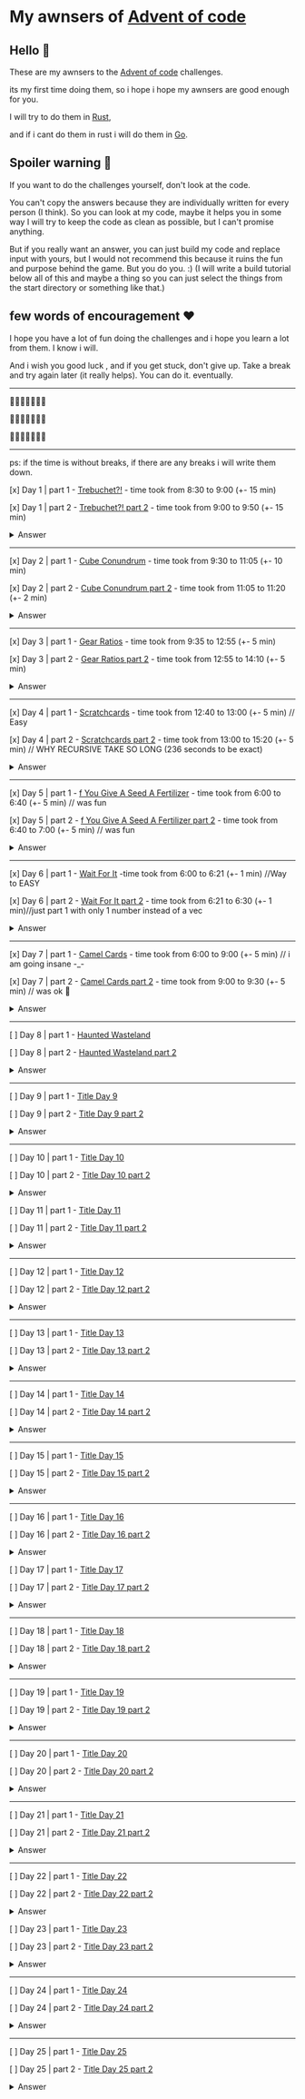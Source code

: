 # My awnsers of [Advent of code](https://adventofcode.com)

## Hello 👋

These are my awnsers to the [Advent of code](https://adventofcode.com) challenges. 

its my first time doing them, so i hope i hope my awnsers are good enough for you.

I will try to do them in [Rust](https://www.rust-lang.org/),

and if i cant do them in rust i will do them in [Go](https://golang.org/).

## Spoiler warning 🛂

If you want to do the challenges yourself, don't look at the code.

You can't copy the answers because they are individually written for every person (I think). So you can look at my code, maybe it helps you in some way  I will try to keep the code as clean as possible, but I can't promise anything.

But if you really want an answer, you can just build my code and replace input with yours, but I would not recommend this because it ruins the fun and purpose behind the game. But you do you. :) (I will write a build tutorial below all of this and maybe a thing so you can just select the things from the start directory or something like that.)

## few words of encouragement ❤️

I hope you have a lot of fun doing the challenges and i hope you learn a lot from them. I know i will.

And i wish you good luck , and if you get stuck, don't give up. Take a break and try again later (it really helps). You can do it. eventually.

---

🎄🎄🎄🎄🎄🎄🎄

🎄🎄🎄🎄🎄🎄🎄

🎄🎄🎄🎄🎄🎄🎄

---
ps: if the time is without breaks, if there are any breaks i will write them down.

[x] Day 1 | part 1 - [Trebuchet?!](https://adventofcode.com/2023/day/1) - time took from 8:30 to 9:00 (+- 15 min)

[x] Day 1 | part 2 - [Trebuchet?! part 2](https://adventofcode.com/2023/day/1) - time took from 9:00 to 9:50 (+- 15 min)

<details>
  <summary>Answer</summary>
  Part 1: 55971

  part 2: 54719
</details>

--------------------------------

[x] Day 2 | part 1 - [Cube Conundrum](https://adventofcode.com/2023/day/2) - time took from 9:30 to 11:05 (+- 10 min)

[x] Day 2 | part 2 - [Cube Conundrum part 2](https://adventofcode.com/2023/day/2) - time took from 11:05 to 11:20 (+- 2 min)

<details>
  <summary>Answer</summary>
  Part 1: 2285

  part 2: 77021
</details>

--------------------------------

[x] Day 3 | part 1 - [Gear Ratios](https://adventofcode.com/2023/day/3) - time took from 9:35 to 12:55 (+- 5 min)

[x] Day 3 | part 2 - [Gear Ratios part 2](https://adventofcode.com/2023/day/3) - time took from 12:55 to 14:10 (+- 5 min)

<details>
  <summary>Answer</summary>
  Part 1: 549908

  part 2: 81166799
</details>

--------------------------------

[x] Day 4 | part 1 - [Scratchcards](https://adventofcode.com/2023/day/4) - time took from 12:40 to 13:00 (+- 5 min) // Easy

[x] Day 4 | part 2 - [Scratchcards part 2](https://adventofcode.com/2023/day/4) - time took from 13:00 to 15:20 (+- 5 min) // WHY RECURSIVE TAKE SO LONG (236 seconds to be exact)

<details>
  <summary>Answer</summary>
  Part 1: 21568

  part 2: 11827296
</details>

--------------------------------

[x] Day 5 | part 1 - [f You Give A Seed A Fertilizer](https://adventofcode.com/2023/day/5) - time took from 6:00 to 6:40 (+- 5 min) // was fun

[x] Day 5 | part 2 - [f You Give A Seed A Fertilizer part 2](https://adventofcode.com/2023/day/5) - time took from 6:40 to 7:00 (+- 5 min) // was fun

<details>
  <summary>Answer</summary>
  Part 1: 240320250

  part 2: 28580589
</details>

--------------------------------

[x] Day 6 | part 1 - [Wait For It](https://adventofcode.com/2023/day/6) -time took from 6:00 to 6:21 (+- 1 min) //Way to EASY

[x] Day 6 | part 2 - [Wait For It part 2](https://adventofcode.com/2023/day/6) - time took from 6:21 to 6:30 (+- 1 min)/‌‌‌‌/just part 1 with only 1 number instead of a vec

<details>
  <summary>Answer</summary>
  Part 1: 840336

  part 2: 41382569
</details>

--------------------------------

[x] Day 7 | part 1 - [Camel Cards](https://adventofcode.com/2023/day/7) - time took from 6:00 to 9:00 (+- 5 min) // i am going insane -_-

[x] Day 7 | part 2 - [Camel Cards part 2](https://adventofcode.com/2023/day/7) - time took from 9:00 to 9:30 (+- 5 min) // was ok 🥲

<details>
  <summary>Answer</summary>
  Part 1: 248569531

  part 2: 250382098
</details>

--------------------------------

[ ] Day 8 | part 1 - [Haunted Wasteland](https://adventofcode.com/2023/day/8)

[ ] Day 8 | part 2 - [Haunted Wasteland part 2](https://adventofcode.com/2023/day/8)

<details>
  <summary>Answer</summary>
  Part 1: 16697

  part 2: 10668805667831
</details>

--------------------------------

[ ] Day 9 | part 1 - [Title Day 9](https://adventofcode.com/2023/day/9)

[ ] Day 9 | part 2 - [Title Day 9 part 2](https://adventofcode.com/2023/day/9)

<details>
  <summary>Answer</summary>
  Part 1: none yet

  part 2: none yet
</details>

--------------------------------

[ ] Day 10 | part 1 - [Title Day 10](https://adventofcode.com/2023/day/10)

[ ] Day 10 | part 2 - [Title Day 10 part 2](https://adventofcode.com/2023/day/10)

<details>
  <summary>Answer</summary>
  Part 1: none yet

  part 2: none yet
</details>

[ ] Day 11 | part 1 - [Title Day 11](https://adventofcode.com/2023/day/11)

[ ] Day 11 | part 2 - [Title Day 11 part 2](https://adventofcode.com/2023/day/11)

<details>
  <summary>Answer</summary>
  Part 1: none yet

  part 2: none yet
</details>

--------------------------------

[ ] Day 12 | part 1 - [Title Day 12](https://adventofcode.com/2023/day/12)

[ ] Day 12 | part 2 - [Title Day 12 part 2](https://adventofcode.com/2023/day/12)

<details>
  <summary>Answer</summary>
  Part 1: none yet

  part 2: none yet
</details>

--------------------------------

[ ] Day 13 | part 1 - [Title Day 13](https://adventofcode.com/2023/day/13)

[ ] Day 13 | part 2 - [Title Day 13 part 2](https://adventofcode.com/2023/day/13)

<details>
  <summary>Answer</summary>
  Part 1: none yet

  part 2: none yet
</details>

--------------------------------

[ ] Day 14 | part 1 - [Title Day 14](https://adventofcode.com/2023/day/14)

[ ] Day 14 | part 2 - [Title Day 14 part 2](https://adventofcode.com/2023/day/14)

<details>
  <summary>Answer</summary>
  Part 1: none yet

  part 2: none yet
</details>

--------------------------------

[ ] Day 15 | part 1 - [Title Day 15](https://adventofcode.com/2023/day/15)

[ ] Day 15 | part 2 - [Title Day 15 part 2](https://adventofcode.com/2023/day/15)

<details>
  <summary>Answer</summary>
  Part 1: none yet

  part 2: none yet

</details>

--------------------------------

[ ] Day 16 | part 1 - [Title Day 16](https://adventofcode.com/2023/day/16)

[ ] Day 16 | part 2 - [Title Day 16 part 2](https://adventofcode.com/2023/day/16)

<details>
  <summary>Answer</summary>
  Part 1: none yet

  part 2: none yet
</details>

[ ] Day 17 | part 1 - [Title Day 17](https://adventofcode.com/2023/day/17)

[ ] Day 17 | part 2 - [Title Day 17 part 2](https://adventofcode.com/2023/day/17)

<details>
  <summary>Answer</summary>
  Part 1: none yet

  part 2: none yet
</details>

--------------------------------

[ ] Day 18 | part 1 - [Title Day 18](https://adventofcode.com/2023/day/18)

[ ] Day 18 | part 2 - [Title Day 18 part 2](https://adventofcode.com/2023/day/18)

<details>
  <summary>Answer</summary>
  Part 1: none yet

  part 2: none yet
</details>

--------------------------------

[ ] Day 19 | part 1 - [Title Day 19](https://adventofcode.com/2023/day/19)

[ ] Day 19 | part 2 - [Title Day 19 part 2](https://adventofcode.com/2023/day/19)

<details>
  <summary>Answer</summary>
  Part 1: none yet

  part 2: none yet
</details>

--------------------------------

[ ] Day 20 | part 1 - [Title Day 20](https://adventofcode.com/2023/day/20)

[ ] Day 20 | part 2 - [Title Day 20 part 2](https://adventofcode.com/2023/day/20)

<details>
  <summary>Answer</summary>
  Part 1: none yet

  part 2: none yet
</details>

--------------------------------

[ ] Day 21 | part 1 - [Title Day 21](https://adventofcode.com/2023/day/21)

[ ] Day 21 | part 2 - [Title Day 21 part 2](https://adventofcode.com/2023/day/21)

<details>
  <summary>Answer</summary>
  Part 1: none yet

  part 2: none yet
</details>

--------------------------------

[ ] Day 22 | part 1 - [Title Day 22](https://adventofcode.com/2023/day/22)

[ ] Day 22 | part 2 - [Title Day 22 part 2](https://adventofcode.com/2023/day/22)

<details>
  <summary>Answer</summary>
  Part 1: none yet

  part 2: none yet
</details>

[ ] Day 23 | part 1 - [Title Day 23](https://adventofcode.com/2023/day/23)

[ ] Day 23 | part 2 - [Title Day 23 part 2](https://adventofcode.com/2023/day/23)

<details>
  <summary>Answer</summary>
  Part 1: none yet

  part 2: none yet
</details>

--------------------------------

[ ] Day 24 | part 1 - [Title Day 24](https://adventofcode.com/2023/day/24)

[ ] Day 24 | part 2 - [Title Day 24 part 2](https://adventofcode.com/2023/day/24)

<details>
  <summary>Answer</summary>
  Part 1: none yet

  part 2: none yet
</details>

--------------------------------

[ ] Day 25 | part 1 - [Title Day 25](https://adventofcode.com/2023/day/25)

[ ] Day 25 | part 2 - [Title Day 25 part 2](https://adventofcode.com/2023/day/25)

<details>
  <summary>Answer</summary>
  Part 1: none yet

  part 2: none yet
</details>



